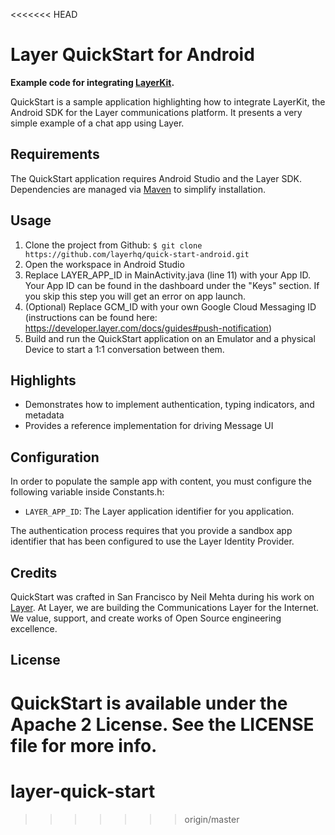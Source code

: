<<<<<<< HEAD
# Layer QuickStart for Android

**Example code for integrating [LayerKit](https://layer.com/).**

QuickStart is a sample application highlighting how to integrate LayerKit, the Android SDK for the Layer communications platform. It presents a very simple example of a chat app using Layer.

## Requirements

The QuickStart application requires Android Studio and the Layer SDK. Dependencies are managed via [Maven](https://developer.layer.com/docs/quick-start/android) to simplify installation.

## Usage

1. Clone the project from Github: `$ git clone https://github.com/layerhq/quick-start-android.git`
2. Open the workspace in Android Studio
3. Replace LAYER_APP_ID in MainActivity.java (line 11) with your App ID. Your App ID can be found in the dashboard under the "Keys" section.  If you skip this step you will get an error on app launch.
4. (Optional) Replace GCM_ID with your own Google Cloud Messaging ID (instructions can be found here: https://developer.layer.com/docs/guides#push-notification)
5. Build and run the QuickStart application on an Emulator and a physical Device to start a 1:1 conversation between them.

## Highlights

* Demonstrates how to implement authentication, typing indicators, and metadata
* Provides a reference implementation for driving Message UI

## Configuration

In order to populate the sample app with content, you must configure the following variable inside Constants.h:

* `LAYER_APP_ID`: The Layer application identifier for you application.

The authentication process requires that you provide a sandbox app identifier that has been configured to use the Layer Identity Provider.

## Credits

QuickStart was crafted in San Francisco by Neil Mehta during his work on [Layer](http://layer.com). At Layer, we are building the Communications Layer for the Internet. We value, support, and create works of Open Source engineering excellence.

## License

QuickStart is available under the Apache 2 License. See the LICENSE file for more info.
=======
# layer-quick-start
>>>>>>> origin/master

